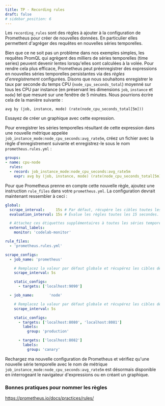 ```yaml
---
title: TP - Recording rules
draft: false
# sidebar_position: 6
---
```


Les `recording_rules` sont des règles à ajouter à la configuration de Prometheus pour créer de nouvelles données. En particulier elles permettent d'agréger des requêtes en nouvelles séries temporelles.

Bien que ce ne soit pas un problème dans nos exemples simples, les requêtes PromQL qui agrègent des milliers de séries temporelles (time series) peuvent devenir lentes lorsqu'elles sont calculées à la volée. Pour rendre cela plus efficace, Prometheus peut préenregistrer des expressions en nouvelles séries temporelles persistantes via des *règles d'enregistrement* configurées. Disons que nous souhaitons enregistrer le taux par seconde du temps CPU (`node_cpu_seconds_total`) moyenné sur tous les CPU par instance (en préservant les dimensions `job`, `instance` et `mode`) tel que mesuré sur une fenêtre de 5 minutes. Nous pourrions écrire cela de la manière suivante :

```
avg by (job, instance, mode) (rate(node_cpu_seconds_total[5m]))
```

Essayez de créer un graphique avec cette expression.

Pour enregistrer les séries temporelles résultant de cette expression dans une nouvelle métrique appelée `job_instance_mode:node_cpu_seconds:avg_rate5m`, créez un fichier avec la règle d'enregistrement suivante et enregistrez-le sous le nom `prometheus.rules.yml` :

```yaml
groups:
- name: cpu-node
  rules:
  - record: job_instance_mode:node_cpu_seconds:avg_rate5m
    expr: avg by (job, instance, mode) (rate(node_cpu_seconds_total[5m]))
```

Pour que Prometheus prenne en compte cette nouvelle règle, ajoutez une instruction `rule_files` dans votre `prometheus.yml`. La configuration devrait maintenant ressembler à ceci :

```yaml
global:
  scrape_interval:     15s # Par défaut, récupère les cibles toutes les 15 secondes.
  evaluation_interval: 15s # Évalue les règles toutes les 15 secondes.

  # Attachez ces étiquettes supplémentaires à toutes les séries temporelles collectées par cette instance Prometheus.
  external_labels:
    monitor: 'codelab-monitor'

rule_files:
  - 'prometheus.rules.yml'

scrape_configs:
  - job_name: 'prometheus'

    # Remplacez la valeur par défaut globale et récupérez les cibles de ce job toutes les 5 secondes.
    scrape_interval: 5s

    static_configs:
      - targets: ['localhost:9090']

  - job_name:       'node'

    # Remplacez la valeur par défaut globale et récupérez les cibles de ce job toutes les 5 secondes.
    scrape_interval: 5s

    static_configs:
      - targets: ['localhost:8080', 'localhost:8081']
        labels:
          group: 'production'

      - targets: ['localhost:8082']
        labels:
          group: 'canary'
```

Rechargez ma nouvelle configuration de Prometheus et vérifiez qu'une nouvelle série temporelle avec le nom de métrique `job_instance_mode:node_cpu_seconds:avg_rate5m` est désormais disponible en interrogeant le navigateur d'expressions ou en créant un graphique.

### Bonnes pratiques pour nommer les règles

https://prometheus.io/docs/practices/rules/
